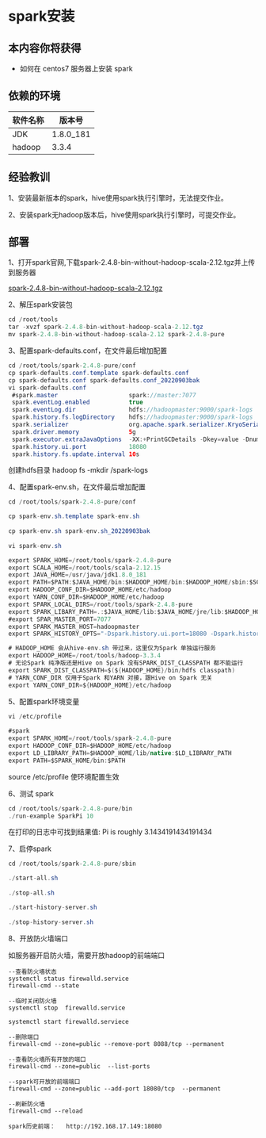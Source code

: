 # spark安装

## 本内容你将获得

- 如何在 centos7 服务器上安装 spark

##  依赖的环境

| 软件名称 | 版本号    |
| -------- | --------- |
| JDK      | 1.8.0_181 |
| hadoop   | 3.3.4     |

## 经验教训

  1、安装最新版本的spark，hive使用spark执行引擎时，无法提交作业。

  2、安装spark无hadoop版本后，hive使用spark执行引擎时，可提交作业。

## 部署

1、打开spark官网,下载spark-2.4.8-bin-without-hadoop-scala-2.12.tgz并上传到服务器

[spark-2.4.8-bin-without-hadoop-scala-2.12.tgz](https://archive.apache.org/dist/spark/spark-2.4.8/spark-2.4.8-bin-without-hadoop-scala-2.12.tgz)

2、解压spark安装包

```java
cd /root/tools
tar -xvzf spark-2.4.8-bin-without-hadoop-scala-2.12.tgz
mv spark-2.4.8-bin-without-hadoop-scala-2.12 spark-2.4.8-pure    
```

3、配置spark-defaults.conf，在文件最后增加配置

```java
cd /root/tools/spark-2.4.8-pure/conf
cp spark-defaults.conf.template spark-defaults.conf
cp spark-defaults.conf spark-defaults.conf_20220903bak
vi spark-defaults.conf            
 #spark.master                    spark://master:7077
 spark.eventLog.enabled           true
 spark.eventLog.dir               hdfs://hadoopmaster:9000/spark-logs
 spark.history.fs.logDirectory    hdfs://hadoopmaster:9000/spark-logs 
 spark.serializer                 org.apache.spark.serializer.KryoSerializer
 spark.driver.memory              5g
 spark.executor.extraJavaOptions  -XX:+PrintGCDetails -Dkey=value -Dnumbers="one two three"
 spark.history.ui.port            18080
 spark.history.fs.update.interval 10s
```

创建hdfs目录  hadoop fs -mkdir /spark-logs

4、配置spark-env.sh，在文件最后增加配置

```java
cd /root/tools/spark-2.4.8-pure/conf

cp spark-env.sh.template spark-env.sh
    
cp spark-env.sh spark-env.sh_20220903bak
    
vi spark-env.sh

export SPARK_HOME=/root/tools/spark-2.4.8-pure
export SCALA_HOME=/root/tools/scala-2.12.15
export JAVA_HOME=/usr/java/jdk1.8.0_181
export PATH=$PATH:$JAVA_HOME/bin:$HADOOP_HOME/bin:$HADOOP_HOME/sbin:$SCALA_HOME/bin
export HADOOP_CONF_DIR=$HADOOP_HOME/etc/hadoop
export YARN_CONF_DIR=$HADOOP_HOME/etc/hadoop
export SPARK_LOCAL_DIRS=/root/tools/spark-2.4.8-pure
export SPARK_LIBARY_PATH=.:$JAVA_HOME/lib:$JAVA_HOME/jre/lib:$HADOOP_HOME/lib/native
#export SPAR_MASTER_PORT=7077
export SPARK_MASTER_HOST=hadoopmaster
export SPARK_HISTORY_OPTS="-Dspark.history.ui.port=18080 -Dspark.history.retainedApplications=3 -Dspark.history.fs.logDirectory=hdfs://hadoopmaster:9000/spark-logs"

# HADOOP_HOME 会从hive-env.sh 带过来，这里仅为Spark 单独运行服务
export HADOOP_HOME=/root/tools/hadoop-3.3.4
# 无论Spark 纯净版还是Hive on Spark 没有SPARK_DIST_CLASSPATH 都不能运行
export SPARK_DIST_CLASSPATH=$(${HADOOP_HOME}/bin/hdfs classpath)
# YARN_CONF_DIR 仅用于Spark 和YARN 对接，跟Hive on Spark 无关
export YARN_CONF_DIR=${HADOOP_HOME}/etc/hadoop
```

5、配置spark环境变量

```java
vi /etc/profile
    
#spark
export SPARK_HOME=/root/tools/spark-2.4.8-pure
export HADOOP_CONF_DIR=$HADOOP_HOME/etc/hadoop
export LD_LIBRARY_PATH=$HADOOP_HOME/lib/native:$LD_LIBRARY_PATH
export PATH=$SPARK_HOME/bin:$PATH
```

source /etc/profile  使环境配置生效

6、测试 spark

```java
cd /root/tools/spark-2.4.8-pure/bin
./run-example SparkPi 10
```

在打印的日志中可找到结果值: Pi is roughly 3.1434191434191434

7、启停spark

```java
cd /root/tools/spark-2.4.8-pure/sbin

./start-all.sh
    
./stop-all.sh

./start-history-server.sh
    
./stop-history-server.sh    
```

8、开放防火墙端口

如服务器开启防火墙，需要开放hadoop的前端端口

```
--查看防火墙状态
systemctl status firewalld.service
firewall-cmd --state

--临时关闭防火墙
systemctl stop  firewalld.service

systemctl start firewalld.serviece

--删除端口
firewall-cmd --zone=public --remove-port 8088/tcp --permanent

--查看防火墙所有开放的端口
firewall-cmd --zone=public  --list-ports

--spark可开放的前端端口
firewall-cmd --zone=public --add-port 18080/tcp  --permanent
 
--刷新防火墙
firewall-cmd --reload

spark历史前端：   http://192.168.17.149:18080


```

